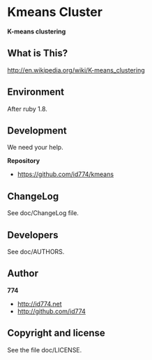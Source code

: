 Kmeans Cluster
==============

**K-means clustering**


What is This?
-------------

http://en.wikipedia.org/wiki/K-means_clustering


Environment
-----------

After ruby 1.8.


Development
-----------

We need your help.

**Repository**

+ https://github.com/id774/kmeans


ChangeLog
---------

See doc/ChangeLog file.


Developers
----------

See doc/AUTHORS.


Author
------

**774**

+ http://id774.net
+ http://github.com/id774


Copyright and license
---------------------

See the file doc/LICENSE.


